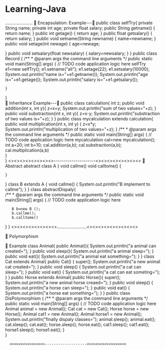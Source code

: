 # Learning-Java
......................
	Encapsulation:
Example---
public class selfTry{
private String name;
private int age;
private float salary;
public String getname()
{
    return name;
}
public int getage()
{
    return age;
}
public float getsalary()
{
    return salary;
}
public void setname(String newname)
{
    name=newname;
}
public void setage(int newage)
{
    age=newage;
    
}
public void setsalary(float newsalary)
{
    salary=newsalary;
}
}
public class Record {
    /**
     * @param args the command line arguments
     */
    public static void main(String[] args) {
        // TODO code application logic here
        selfTry e1=new selfTry();
   e1.setname("ali");
   e1.setage(22);
   e1.setsalary(10000);
   System.out.println("name is="+e1.getname());
   System.out.println("age is="+e1.getage());
   System.out.println("salary is="+e1.getsalary());
       
    }
}   
	Inheritance
Example---
  public class calculation{
            int z;
            public void addition(int x, int y){
                z=x+y;
                System.out.println("sum of two values="+z);
            }
            public void substraction(int x, int y){
                z=x-y;
                System.out.println("substraction of two values is="+z);
            }
    }
    public class mycalculation extends calculation{
        public void multiplication(int x, int y)
        {
            z=x*y;
            System.out.println("multiplication of two values="+z);
        }
    /**
     * @param args the command line arguments
     */
    public static void main(String[] args) {
        // TODO code application logic here
    mycalculation cal=new mycalculation();    
    int a=20;
    int b=10;
    cal.addition(a,b);
    cal.substraction(a,b);
    cal.multiplication(a,b)    
    }    
}
<><><><><><><><>---------------------<><><><><><><><>
	Abstract
abstract class A {
     void callme()
    void calltome()
    {	
        
    }
}
class B extends A {
    void callme()
    {
        System.out.println("B implement to callme");
    }
}
 class abstractDispaly{         
    /**
     * @param args the command line arguments
     */
    public static void main(String[] args) {
        // TODO code application logic here
        
       B b=new B ();
       b.callme();
       b.calltome()
  }
    }
<><><><><><><><>……………………<><><><><><><><><>

	Polymorphism

	Example
class Animal{
    public Animal(){
        System.out.println("a animal can created=");
    }
public void sleep(){
    System.out.println("a animal sleep=");
}
public void eat(){
    System.out.println("a animal eat something=");
}
}
class Cat extends Animal{
    public Cat()
    {
       super();
       System.out.println("a new animal cat created=");
    }
    public void sleep()
    {
        System.out.println("a cat can sleep=");
    }
    public void eat()
    {
        System.out.println("a cat can eat someting=");
    }
}
public Horse extends Animal{
public Horse(){
super();
System.out.println("a new animal horse creaed=");
}
public void sleep()
{
System.out.println("a horse can sleep=");
}
public void eat()
{
System.out.println("a horse eat something=");
}
}
public class DisPolymorphism {
    /**
     * @param args the command line arguments
     */
    public static void main(String[] args) {
        // TODO code application logic here
    Animal animal = new Animal();
    Cat cat = new Cat();
    Horse horse = new Horse();
    Animal cat1 = new Animal();
    Animal horse1 = new Animal();
  System.out.println("finally dispaly classes=");
  animal.sleep();
  animal.eat();
  cat.sleep();
  cat.eat();
  horse.sleep();
  horse.eat();
  cat1.sleep();
  cat1.eat();
  horse1.sleep();
  horse1.eat();
    }  
}







      <><><><><><><><>-------------------<><><><><><><><><>

